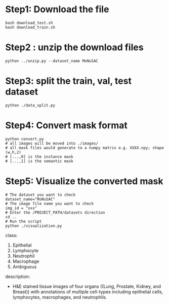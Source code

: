 # Step1: Download the file 
```
bash download_test.sh
bash download_train.sh
```

# Step2 : unzip the download files
```
python ../unzip.py --dataset_name MoNuSAC
```

# Step3: split the train, val, test dataset 
```
python ./data_split.py
```

# Step4: Convert mask format
```
python convert.py
# all images will be moved into ./images/
# all mask files would generate to a numpy matrix e.g. XXXX.npy; shape (w,h,2)
# [...,0] is the instance mask
# [...,1] is the semantic mask
```

# Step5: Visualize the converted mask
```
# The dataset you want to check
dataset_name="MoNuSAC" 
# The image file name you want to check
img_id = "xxx"
# Enter the /PROJECT_PATH/datasets direction
cd ..  
# Run the script 
python ./visualization.py
```
class:
1. Epithelial
2. Lymphocyte
3. Neutrophil
4. Macrophage
5. Ambiguous

description: 
* H&E stained tissue images of four organs ((Lung, Prostate, Kidney, and Breast)) with annotations of multiple cell-types including epithelial cells, lymphocytes, macrophages, and neutrophils.

